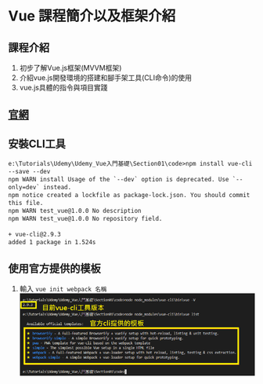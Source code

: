 # Vue 課程簡介以及框架介紹

## 課程介紹
1. 初步了解Vue.js框架(MVVM框架)
2. 介紹vue.js開發環境的搭建和腳手架工具(CLI命令)的使用
3. vue.js具體的指令與項目實踐


## [官網](https://cn.vuejs.org)

## 安裝CLI工具
```shell
e:\Tutorials\Udemy\Udemy_Vue入門基礎\Section01\code>npm install vue-cli --save --dev
npm WARN install Usage of the `--dev` option is deprecated. Use `--only=dev` instead.
npm notice created a lockfile as package-lock.json. You should commit this file.
npm WARN test_vue@1.0.0 No description
npm WARN test_vue@1.0.0 No repository field.

+ vue-cli@2.9.3
added 1 package in 1.524s
```

## 使用官方提供的模板
1. 輸入 `vue init webpack 名稱`
![vue-cli建議模板](img/01.png)